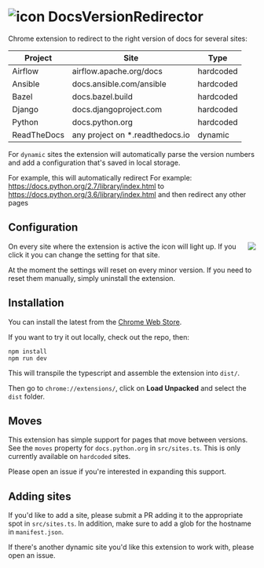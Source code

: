 # ![icon](https://raw.githubusercontent.com/leos/DocsVersionRedirector/master/static/icons/icon48.png) DocsVersionRedirector

Chrome extension to redirect to the right version of docs for several sites:

| Project     | Site                             | Type      |
| ----------- | -------------------------------- | --------- |
| Airflow     | airflow.apache.org/docs          | hardcoded |
| Ansible     | docs.ansible.com/ansible         | hardcoded |
| Bazel       | docs.bazel.build                 | hardcoded |
| Django      | docs.djangoproject.com           | hardcoded |
| Python      | docs.python.org                  | hardcoded |
| ReadTheDocs | any project on \*.readthedocs.io | dynamic   |

For `dynamic` sites the extension will automatically parse the version numbers and add a configuration that's saved in local storage.

For example, this will automatically redirect For example: https://docs.python.org/2.7/library/index.html to https://docs.python.org/3.6/library/index.html and then redirect any other pages

## Configuration

<img align="right" src="https://raw.githubusercontent.com/leos/DocsVersionRedirector/master/screenshots/python.png" />
On every site where the extension is active the icon will light up. If you click it you can change the setting for that site.

At the moment the settings will reset on every minor version. If you need to reset them manually, simply uninstall the extension.

## Installation

You can install the latest from the [Chrome Web Store](https://chrome.google.com/webstore/detail/nomnkbngkijpffepcgbbofhcnafpkiep/).

If you want to try it out locally, check out the repo, then:

```
npm install
npm run dev
```

This will transpile the typescript and assemble the extension into `dist/`.

Then go to `chrome://extensions/`, click on **Load Unpacked** and select the `dist` folder.

## Moves

This extension has simple support for pages that move between versions. See the `moves` property for `docs.python.org` in `src/sites.ts`. This is only currently available on `hardcoded` sites.

Please open an issue if you're interested in expanding this support.

## Adding sites

If you'd like to add a site, please submit a PR adding it to the appropriate spot in `src/sites.ts`. In addition, make sure to add a glob for the hostname in `manifest.json`.

If there's another dynamic site you'd like this extension to work with, please open an issue.

